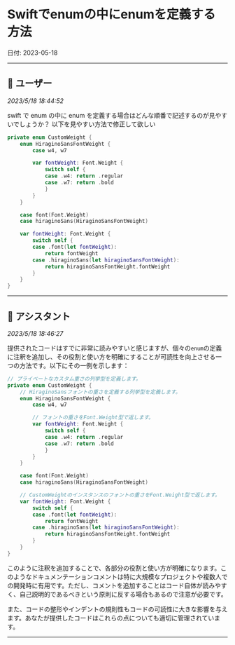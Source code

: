 # Swiftでenumの中にenumを定義する方法

日付: 2023-05-18

---

## 👤 ユーザー
*2023/5/18 18:44:52*

swift で enum の中に enum を定義する場合はどんな順番で記述するのが見やすいでしょうか？
以下を見やすい方法で修正して欲しい

```swift
private enum CustomWeight {
    enum HiraginoSansFontWeight {
        case w4, w7

        var fontWeight: Font.Weight {
            switch self {
            case .w4: return .regular
            case .w7: return .bold
            }
        }
    }

    case font(Font.Weight)
    case hiraginoSans(HiraginoSansFontWeight)

    var fontWeight: Font.Weight {
        switch self {
        case .font(let fontWeight):
            return fontWeight
        case .hiraginoSans(let hiraginoSansFontWeight):
            return hiraginoSansFontWeight.fontWeight
        }
    }
}
```

---

## 🤖 アシスタント
*2023/5/18 18:46:27*

提供されたコードはすでに非常に読みやすいと感じますが、個々の`enum`の定義に注釈を追加し、その役割と使い方を明確にすることが可読性を向上させる一つの方法です。以下にその一例を示します：

```swift
// プライベートなカスタム重さの列挙型を定義します。
private enum CustomWeight {
    // HiraginoSansフォントの重さを定義する列挙型を定義します。
    enum HiraginoSansFontWeight {
        case w4, w7

        // フォントの重さをFont.Weight型で返します。
        var fontWeight: Font.Weight {
            switch self {
            case .w4: return .regular
            case .w7: return .bold
            }
        }
    }

    case font(Font.Weight)
    case hiraginoSans(HiraginoSansFontWeight)

    // CustomWeightのインスタンスのフォントの重さをFont.Weight型で返します。
    var fontWeight: Font.Weight {
        switch self {
        case .font(let fontWeight):
            return fontWeight
        case .hiraginoSans(let hiraginoSansFontWeight):
            return hiraginoSansFontWeight.fontWeight
        }
    }
}
```

このように注釈を追加することで、各部分の役割と使い方が明確になります。このようなドキュメンテーションコメントは特に大規模なプロジェクトや複数人での開発時に有用です。ただし、コメントを追加することはコード自体が読みやすく、自己説明的であるべきという原則に反する場合もあるので注意が必要です。

また、コードの整形やインデントの規則性もコードの可読性に大きな影響を与えます。あなたが提供したコードはこれらの点についても適切に管理されています。

---
